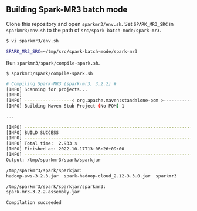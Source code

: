 ## Building Spark-MR3 batch mode

Clone this repository and open `sparkmr3/env.sh`.
Set `SPARK_MR3_SRC` in  `sparkmr3/env.sh` to the path of `src/spark-batch-mode/spark-mr3`.
```sh
$ vi sparkmr3/env.sh

SPARK_MR3_SRC=~/tmp/src/spark-batch-mode/spark-mr3
```

Run `sparkmr3/spark/compile-spark.sh`.
```sh
$ sparkmr3/spark/compile-spark.sh

# Compiling Spark-MR3 (spark-mr3, 3.2.2) #
[INFO] Scanning for projects...
[INFO] 
[INFO] ------------------< org.apache.maven:standalone-pom >-------------------
[INFO] Building Maven Stub Project (No POM) 1

...

[INFO] ------------------------------------------------------------------------
[INFO] BUILD SUCCESS
[INFO] ------------------------------------------------------------------------
[INFO] Total time:  2.933 s
[INFO] Finished at: 2022-10-17T13:06:26+09:00
[INFO] ------------------------------------------------------------------------
Output: /tmp/sparkmr3/spark/sparkjar

/tmp/sparkmr3/spark/sparkjar:
hadoop-aws-3.2.3.jar  spark-hadoop-cloud_2.12-3.3.0.jar  sparkmr3

/tmp/sparkmr3/spark/sparkjar/sparkmr3:
spark-mr3-3.2.2-assembly.jar

Compilation succeeded
```
